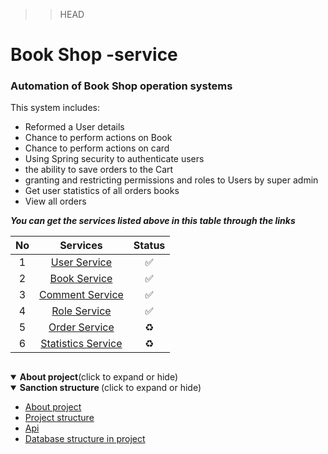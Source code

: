 
>>HEAD
# Book Shop -service

### Automation of Book Shop  operation systems

This system includes:

* Reformed a User details
* Chance to perform actions on Book
* Chance to perform actions on card
* Using Spring security to authenticate users
* the ability to save orders to the Cart
* granting and restricting permissions and roles to Users by super admin
* Get user statistics of all orders books
* View all orders



***You can get the services listed above in this table through the links***

| No |                                                                               Services                                                                               | Status |
|:--:|:--------------------------------------------------------------------------------------------------------------------------------------------------------------------:|:------:|
| 1  |            [User Service](https://github.com/Tohirjon01/Book-Shop/blob/master/src/main/java/uz/bookshop/controller/UserController.java)             |   ✅    |
| 2  |            [Book Service](https://github.com/Tohirjon01/Book-Shop/blob/master/src/main/java/uz/bookshop/controller/BookController.java)             |   ✅    |
| 3  |         [Comment Service](https://github.com/Tohirjon01/Book-Shop/blob/master/src/main/java/uz/bookshop/service/CommentService.java)          |   ✅    |
| 4  |          [Role Service ](https://github.com/Tohirjon01/Book-Shop/blob/master/src/main/java/uz/bookshop/controller/RoleController.java)          |   ✅    |
| 5  |        [Order Service]()         |   ♻️    |
| 6  |   [Statistics Service]()    |   ♻️    |
```
```
<details open>
<summary> <b>About project</b>(click to expand or hide)</summary>
  <details open>
<summary><b>Sanction structure </b>(click to expand or hide)</summary>

* [About project](#about-project)
* [Project structure](#project-structure)
* [Api](#api)
* [Database structure in project](#database-structure-in-project)

</details>

</details>


